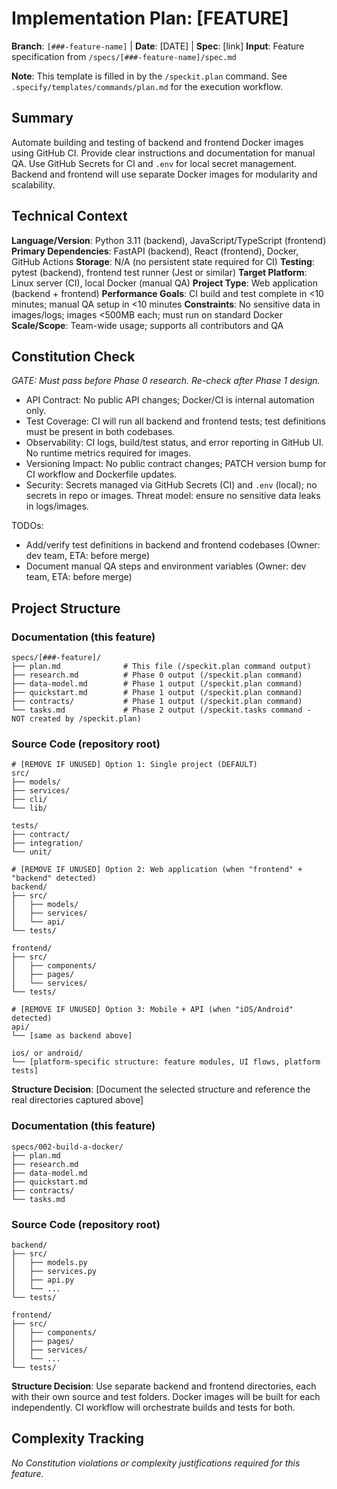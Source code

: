 # Implementation Plan: [FEATURE]

**Branch**: `[###-feature-name]` | **Date**: [DATE] | **Spec**: [link]
**Input**: Feature specification from `/specs/[###-feature-name]/spec.md`

**Note**: This template is filled in by the `/speckit.plan` command. See `.specify/templates/commands/plan.md` for the execution workflow.

## Summary

Automate building and testing of backend and frontend Docker images using GitHub CI. Provide clear instructions and documentation for manual QA. Use GitHub Secrets for CI and `.env` for local secret management. Backend and frontend will use separate Docker images for modularity and scalability.

## Technical Context

<!--
  ACTION REQUIRED: Replace the content in this section with the technical details
  for the project. The structure here is presented in advisory capacity to guide
  the iteration process.
-->

**Language/Version**: Python 3.11 (backend), JavaScript/TypeScript (frontend)
**Primary Dependencies**: FastAPI (backend), React (frontend), Docker, GitHub Actions
**Storage**: N/A (no persistent state required for CI)
**Testing**: pytest (backend), frontend test runner (Jest or similar)
**Target Platform**: Linux server (CI), local Docker (manual QA)
**Project Type**: Web application (backend + frontend)
**Performance Goals**: CI build and test complete in <10 minutes; manual QA setup in <10 minutes
**Constraints**: No sensitive data in images/logs; images <500MB each; must run on standard Docker
**Scale/Scope**: Team-wide usage; supports all contributors and QA

## Constitution Check

*GATE: Must pass before Phase 0 research. Re-check after Phase 1 design.*

- API Contract: No public API changes; Docker/CI is internal automation only.
- Test Coverage: CI will run all backend and frontend tests; test definitions must be present in both codebases.
- Observability: CI logs, build/test status, and error reporting in GitHub UI. No runtime metrics required for images.
- Versioning Impact: No public contract changes; PATCH version bump for CI workflow and Dockerfile updates.
- Security: Secrets managed via GitHub Secrets (CI) and `.env` (local); no secrets in repo or images. Threat model: ensure no sensitive data leaks in logs/images.

TODOs:
- Add/verify test definitions in backend and frontend codebases (Owner: dev team, ETA: before merge)
- Document manual QA steps and environment variables (Owner: dev team, ETA: before merge)

## Project Structure

### Documentation (this feature)

```
specs/[###-feature]/
├── plan.md              # This file (/speckit.plan command output)
├── research.md          # Phase 0 output (/speckit.plan command)
├── data-model.md        # Phase 1 output (/speckit.plan command)
├── quickstart.md        # Phase 1 output (/speckit.plan command)
├── contracts/           # Phase 1 output (/speckit.plan command)
└── tasks.md             # Phase 2 output (/speckit.tasks command - NOT created by /speckit.plan)
```

### Source Code (repository root)


```
# [REMOVE IF UNUSED] Option 1: Single project (DEFAULT)
src/
├── models/
├── services/
├── cli/
└── lib/

tests/
├── contract/
├── integration/
└── unit/

# [REMOVE IF UNUSED] Option 2: Web application (when "frontend" + "backend" detected)
backend/
├── src/
│   ├── models/
│   ├── services/
│   └── api/
└── tests/

frontend/
├── src/
│   ├── components/
│   ├── pages/
│   └── services/
└── tests/

# [REMOVE IF UNUSED] Option 3: Mobile + API (when "iOS/Android" detected)
api/
└── [same as backend above]

ios/ or android/
└── [platform-specific structure: feature modules, UI flows, platform tests]
```

**Structure Decision**: [Document the selected structure and reference the real
directories captured above]
### Documentation (this feature)

```
specs/002-build-a-docker/
├── plan.md
├── research.md
├── data-model.md
├── quickstart.md
├── contracts/
└── tasks.md
```

### Source Code (repository root)

```
backend/
├── src/
│   ├── models.py
│   ├── services.py
│   ├── api.py
│   └── ...
└── tests/

frontend/
├── src/
│   ├── components/
│   ├── pages/
│   ├── services/
│   └── ...
└── tests/
```

**Structure Decision**: Use separate backend and frontend directories, each with their own source and test folders. Docker images will be built for each independently. CI workflow will orchestrate builds and tests for both.

## Complexity Tracking

*No Constitution violations or complexity justifications required for this feature.*
